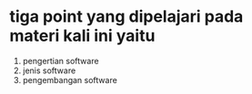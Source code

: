# tiga point yang dipelajari pada materi kali ini yaitu
1. pengertian software
2. jenis software
3. pengembangan software

